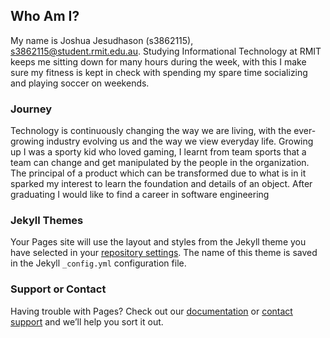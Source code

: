 ## Who Am I?

My name is Joshua Jesudhason (s3862115), s3862115@student.rmit.edu.au. Studying Informational Technology at RMIT keeps me sitting down for many hours during the week, with this I make sure my fitness is kept in check with spending my spare time socializing and playing soccer on weekends.


### Journey

Technology is continuously changing the way we are living, with the ever-growing industry evolving us and the way we view everyday life. Growing up I was a sporty kid who loved gaming, I learnt from team sports that a team can change and get manipulated by the people in the organization. The principal of a product which can be transformed due to what is in it sparked my interest to learn the foundation and details of an object. After graduating I would like to find a career in software engineering



### Jekyll Themes

Your Pages site will use the layout and styles from the Jekyll theme you have selected in your [repository settings](https://github.com/joshjd1/joshjd1.github.io/settings). The name of this theme is saved in the Jekyll `_config.yml` configuration file.

### Support or Contact

Having trouble with Pages? Check out our [documentation](https://docs.github.com/categories/github-pages-basics/) or [contact support](https://github.com/contact) and we’ll help you sort it out.
